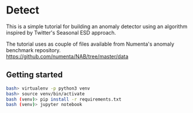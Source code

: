 # Detect

This is a simple tutorial for building an anomaly detector using
an algorithm inspired by Twitter's Seasonal ESD approach.   

The tutorial uses as couple of files available from Numenta's anomaly
benchmark repository.   
https://github.com/numenta/NAB/tree/master/data

## Getting started

```bash
bash> virtualenv -p python3 venv
bash> source venv/bin/activate
bash (venv)> pip install -r requirements.txt
bash (venv)> jupyter notebook
```
